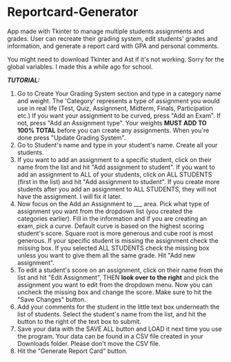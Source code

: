 # Reportcard-Generator
App made with Tkinter to manage multiple students assignments and grades. User can recreate their grading system, edit students' grades and information, and generate a report card with GPA and personal comments.

You might need to download Tkinter and Ast if it's not working.
Sorry for the global variables. I made this a while ago for school.

***TUTORIAL:***
1. Go to Create Your Grading System section and type in a category name and weight. The 'Category' represents a type of assignment you would use in real life (Test, Quiz, Assignment, Midterm, Finals, Participation etc.) If you want your assignment to be curved, press "Add an Exam". If not, press "Add an Assignment type". Your weights **MUST ADD TO 100% TOTAL** before you can create any assignments. When you're done press "Update Grading System".
2. Go to Student's name and type in your student's name. Create all your students.
3. If you want to add an assignment to a specific student, click on their name from the list and hit "Add assignment to student". If you want to add an assignment to ALL of your students, click on ALL STUDENTS (first in the list) and hit "Add assignment to student". If you create more students after you add an assignment to ALL STUDENTS, they will not have the assignment. I will fix it later.
4. Now focus on the Add an Assignment to ___ area. Pick what type of assignment you want from the dropdown list (you created the categories earlier). Fill in the information and if you are creating an exam, pick a curve. Default curve is based on the highest scoring student's score. Square root is more generous and cube root is most generous. If your specific student is missing the assignment check the missing box. If you selected ALL STUDENTS check the missing box unless you want to give them all the same grade. Hit "Add new assignment".
5. To edit a student's score on an assignment, click on their name from the list and hit "Edit Assignment", THEN **look over to the right** and pick the assignment you want to edit from the dropdown menu. Now you can uncheck the missing box and change the score. Make sure to hit the "Save Changes" button.
6. Add your comments for the student in the little text box underneath the list of students. Select the student's name from the list, and hit the button to the right of the text box to submit.
7. Save your data with the SAVE ALL button and LOAD it next time you use the program. Your data can be found in a CSV file created in your Downloads folder. Please don't move the CSV file.
8. Hit the "Generate Report Card" button.
